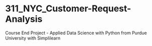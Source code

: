# 311_NYC_Customer-Request-Analysis
Course End Project - Applied Data Science with Python from Purdue University with Simplilearn
